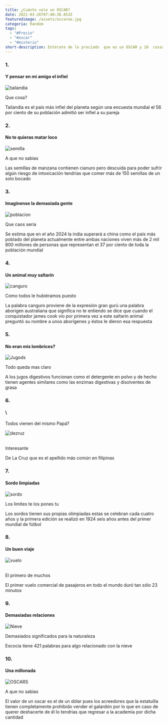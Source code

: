```yaml
---
title: ¿Cuánto vale un OSCAR?
date: 2021-03-26T07:40:30.853Z
featuredimage: /assets/oscaree.jpg
categoria: Random
tags:
  - "#Precio"
  - "#oscar"
  - "#misterio"
short-description: Entérate de lo preciado  que es un OSCAR y 10  cosas curiosas
---
```

### 1.

#### Y pensar en mi amigo el infiel 

![tailandia ](/assets/tai.jpg "tailandia")

Que cosa? <br/>



Tailandia es el país más infiel del planeta según una encuesta mundial el 56 por ciento de su población admitió ser infiel a su pareja

### 2.

#### No te quieras matar loco 

![semilla](/assets/ss.jpeg "semilla")



A que no sabias <br/>



Las semillas de manzana contienen cianuro pero descuida para poder sufrir algún riesgo de intoxicación tendrías que comer más de 150 semillas de un solo bocado

### 3.

#### Imagínense la demasiada gente 

![poblacion ](/assets/china.jpg "poblacion ")

Que caos seria <br/>

Se estima que en el año 2024 la india superará a china como el país más poblado del planeta actualmente entre ambas naciones viven más de 2 mil 800 millones de personas que representan el 37 por ciento de toda la población mundial



### 4.

#### Un animal muy saltarín 

![canguro ](/assets/canfuro.jpg "canguro ")

Como todos le hubiéramos puesto <br/>



La palabra canguro proviene de la expresión gran gurú una palabra aborigen australiana que significa no te entiendo se dice que cuando el conquistador james cook vio por primera vez a este saltarín animal preguntó su nombre a unos aborígenes y éstos le dieron esa respuesta



### 5.

#### No eran mis lombrices?

![Jugods](/assets/ee.jpg "jugos ")

Todo queda mas claro <br/>

A los jugos digestivos funcionan como el detergente en polvo y de hecho tienen agentes similares como las enzimas digestivas y disolventes de grasa

### 6. 

#### \
Todos vienen del mismo Papá?

![dezruz](/assets/ffe.jpg "decruz ")

\
Interesante <br/>



De La Cruz que es el apellido más común en filipinas



### 7.

#### Sordo limpiadas

![sordo](/assets/sordo.png "sordo")

Los limites te los pones tu <br/>



Los sordos tienen sus propias olimpiadas estas se celebran cada cuatro años y la primera edición se realizó en 1924 seis años antes del primer mundial de fútbol



### 8.

#### Un buen viaje 

![vuelo](/assets/vuelo.jpg "vuelo ")

\
El primero de muchos <br/>



El primer vuelo comercial de pasajeros en todo el mundo duró tan sólo 23 minutos



### 9.

#### Demasiadas relaciones 

![Nieve](/assets/nieve.jpg "Nieve ")

Demasiados significados para la naturaleza <br/>



Escocia tiene 421 palabras para algo relacionado con la nieve



### 10.

#### Una millonada 

![OSCARS](/assets/oscaree.jpg "OSCARS")

A que no sabias <br/>



El valor de un oscar es el de un dólar pues los acreedores que la estatuilla tienen completamente prohibido vender el galardón por lo que en caso de querer deshacerte de él lo tendrías que regresar a la academia por dicha cantidad